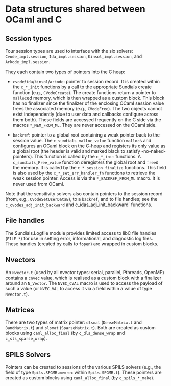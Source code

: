 Data structures shared between OCaml and C
==========================================

Session types
-------------

Four session types are used to interface with the six solvers:
`Cvode_impl.session`, `Ida_impl.session`, `Kinsol_impl.session`,
and `Arkode_impl.session`.

They each contain two types of pointers into the C heap:

* `cvode`/`ida`/`kinsol`/`arkode`: pointer to session record. It is created
  within the `c_*_init` functions by a call to the appropriate Sundials
  create function (e.g., `CVodeCreate`). The create functions return a
  pointer to `malloc`ed memory, which is then wrapped as a custom block.
  This block has no finalizer since the finalizer of the enclosing OCaml
  session value frees the associated memory (e.g., `CVodeFree`). The two
  objects cannot exist independently (due to user data and callbacks
  configure across them both). These fields are accessed frequently on the
  C side via the macros `*_MEM_FROM_ML`. They are never accessed on the
  OCaml side.

* `backref`: pointer to a global root containing a weak pointer back to the
  session value. The `c_sundials_malloc_value` function `malloc`s and
  configures an OCaml block on the C-heap and registers its only value as a
  global root (the header is valid and marked black to satisfy
  -no-naked-pointers). This function is called by the `c_*_init` functions.
  A `c_sundials_Free_value` function deregisters the global root and `free`s
  the memory. It is called by the `c_*_session_finalize` functions. This
  field is also used by the `c_*_set_err_handler_fn` functions to retrieve
  the weak session pointer. Access is via the `*_BACKREF_FROM_ML` macro. It
  is never used from OCaml.

Note that the sensitivity solvers also contain pointers to the session
record (from, e.g., `CVodeSetUserDataB`), to a `backref`, and to file
handles; see the `c_cvodes_adj_init_backward` and c_idas_adj_init_backward`
functions.

File handles
------------
The Sundials.Logfile module provides limited access to libC file handles 
(`FILE *`) for use in setting error, informational, and diagnostic log 
files. These handles (created by calls to `fopen`) are wrapped in custom 
blocks.

Nvectors
--------

An `Nvector.t` (used by all nvector types: serial, parallel, Pthreads,
OpenMP) contains a `cnvec` value, which is realised as a custom block with a
finalizer around an `N_Vector`. The `NVEC_CVAL` macro is used to access the
payload of such a value (or `NVEC_VAL` to access it via a field within a
value of type `Nvector.t`).

Matrices
--------

There are two types of matrix pointer: `dlsmat` (`DenseMatrix.t` and
`BandMatrix.t`) and `slsmat` (`SparseMatrix.t`). Both are created as custom
blocks using `caml_alloc_final` (by `c_dls_dense_wrap` and
`c_sls_sparse_wrap`).

SPILS Solvers
-------------

Pointers can be created to sessions of the various SPILS solvers (e.g., the
field of type `Spils.SPGMR.memrec` within `Spils.SPGMR.t`). These pointers
are created as custom blocks using `caml_alloc_final` (by `c_spils_*_make`).

